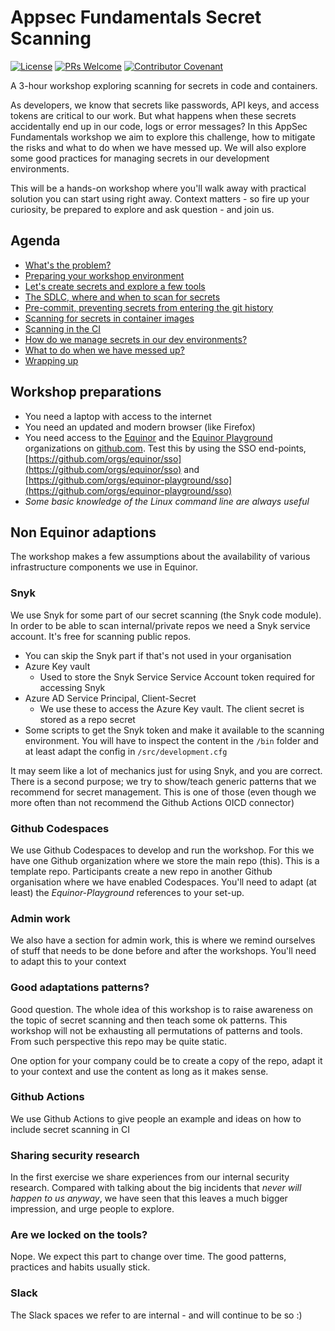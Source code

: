 # Appsec Fundamentals Secret Scanning

[![License](https://shields.io/badge/License-MIT-blue.svg)](https://opensource.org/licenses/MIT) 
[![PRs Welcome](https://img.shields.io/badge/PRs-welcome-brightgreen.svg)](/CONTRIBUTING.md)
[![Contributor Covenant](https://img.shields.io/badge/Contributor%20Covenant-v2.0%20adopted-ff69b4.svg)](code_of_conduct.md) 

A 3-hour workshop exploring scanning for secrets in code and containers.

As developers, we know that secrets like passwords, API keys, and access tokens are critical to our work. But what happens when these secrets accidentally end up in our code, logs or error messages? In this AppSec Fundamentals workshop we aim to explore this challenge, how to mitigate the risks and what to do when we have messed up. We will also explore some good practices for managing secrets in our development environments.

This will be a hands-on workshop where you'll walk away with practical solution you can start using right away. Context matters - so fire up your curiosity, be prepared to explore and ask question - and join us.

## Agenda

- [What's the problem?](ex-01/readme.md)
- [Preparing your workshop environment](ex-02/readme.md)
- [Let's create secrets and explore a few tools](ex-03/readme.md) 
- [The SDLC, where and when to scan for secrets](ex-04/readme.md)
- [Pre-commit, preventing secrets from entering the git history](ex-05/readme.md)
- [Scanning for secrets in container images](ex-06/readme.md)
- [Scanning in the CI](ex-07/readme.md)
- [How do we manage secrets in our dev environments?](ex-08/readme.md)
- [What to do when we have messed up?](ex-09/readme.md)
- [Wrapping up](ex-10/readme.md)

## Workshop preparations

- You need a laptop with access to the internet
- You need an updated and modern browser (like Firefox)
- You need access to the [Equinor](https://github.com/equinor) and the [Equinor Playground](https://github.com/equinor-playground) organizations on [github.com](https://github.com). Test this by using the SSO end-points, [https://github.com/orgs/equinor/sso](https://github.com/orgs/equinor/sso) and [https://github.com/orgs/equinor-playground/sso](https://github.com/orgs/equinor-playground/sso)
- *Some basic knowledge of the Linux command line are always useful*

## Non Equinor adaptions

The workshop makes a few assumptions about the availability of various infrastructure components we use in Equinor.

### Snyk

We use Snyk for some part of our secret scanning (the Snyk code module). In order to be able to scan internal/private repos we need a Snyk service account. It's free for scanning public repos.

- You can skip the Snyk part if that's not used in your organisation
- Azure Key vault
  - Used to store the Snyk Service Service Account token required for accessing Snyk
- Azure AD Service Principal, Client-Secret
  - We use these to access the Azure Key vault. The client secret is stored as a repo secret
- Some scripts to get the Snyk token and make it available to the scanning environment. You will have to inspect the content in the `/bin` folder and at least adapt the config in `/src/development.cfg`

It may seem like a lot of mechanics just for using Snyk, and you are correct. There is a second purpose; we try to show/teach generic patterns that we recommend for secret management. This is one of those (even though we more often than not recommend the Github Actions OICD connector)

### Github Codespaces

We use Github Codespaces to develop and run the workshop. For this we have one Github organization where we store the main repo (this). This is a template repo. Participants create a new repo in another Github organisation where we have enabled Codespaces. You'll need to adapt (at least) the *Equinor-Playground* references to your set-up.

### Admin work

We also have a section for admin work, this is where we remind ourselves of stuff that needs to be done before and after the workshops. You'll need to adapt this to your context

### Good adaptations patterns?

Good question. The whole idea of this workshop is to raise awareness on the topic of secret scanning and then teach some ok patterns. This workshop will not be exhausting all permutations of patterns and tools. From such perspective this repo may be quite static.

One option for your company could be to create a copy of the repo, adapt it to your context and use the content as long as it makes sense.

### Github Actions

We use Github Actions to give people an example and ideas on how to include secret scanning in CI

### Sharing security research

In the first exercise we share experiences from our internal security research. Compared with talking about the big incidents that *never will happen to us anyway*, we have seen that this leaves a much bigger impression, and urge people to explore.

### Are we locked on the tools?

Nope. We expect this part to change over time. The good patterns, practices and habits usually stick.

### Slack

The Slack spaces we refer to are internal - and will continue to be so :)
